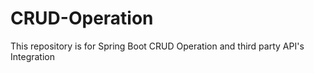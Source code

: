 # CRUD-Operation
This repository is for Spring Boot CRUD Operation and third party API's Integration
